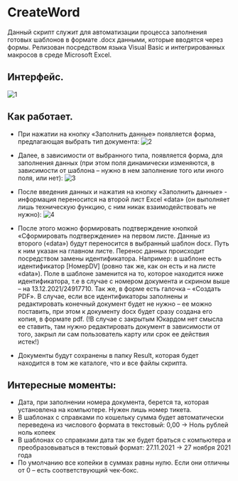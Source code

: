 # CreateWord

Данный скрипт служит для автоматизации процесса заполнения готовых шаблонов в формате .docx данными, которые вводятся через формы.
Релизован посредством языка Visual Basic и интегрированных макросов в среде Microsoft Excel.

## Интерфейс.
![1](https://user-images.githubusercontent.com/90894198/149003902-555e182a-1a7b-450e-847a-c3305c5c1db7.png)

## Как работает.

* При нажатии на кнопку «Заполнить данные» появляется форма, предлагающая выбрать тип документа:
![2](https://user-images.githubusercontent.com/90894198/149003907-c2eb09ec-53ff-4f93-9bcd-4ed7dac7d4e6.png)

* Далее, в зависимости от выбранного типа, появляется форма, для заполнения данных (при этом поля динамически изменяются, в зависимости от шаблона – нужно в нем заполнение того или иного поля, или нет):
![3](https://user-images.githubusercontent.com/90894198/149003911-a2e1f824-af03-4704-87d2-5dae1b2a5df2.png)

* После введения данных и нажатия на кнопку «Заполнить данные» - информация переносится на второй лист Excel «data» (он выполняет лишь техническую функцию, с ним никак взаимодействовать не нужно):
![4](https://user-images.githubusercontent.com/90894198/149003914-c3c05cf7-06b0-4e80-a4bd-ca9cf7f8b0cd.jpg)

* После этого можно формировать подтверждение кнопкой «Сформировать подтверждение» на первом листе. Данные из второго («data») будут переносится в выбранный шаблон docx. Путь к ним указан на главном листе. 
Перенос данных происходит посредством замены идентификатора. Например: в шаблоне есть идентификатор [НомерDV]  (ровно так же, как он есть и на листе «data»). Поле в шаблоне заменится на то, которое находится ниже идентификатора, т.е в случае с номером документа и скрином выше – на 13.12.2021/24917710.
Так же, в форме есть галочка – «Создать PDF». В случае, если все идентификаторы заполнены и редактировать конечный документ будет не нужно – ее можно поставить, при этом к документу docx будет сразу создана его копия, в формате pdf. (!В случае с закрытым Юкардом нет смысла ее ставить, там нужно редактировать документ в зависимости от того, закрыл ли сам пользователь карту или срок ее действия истек!)

* Документы будут сохранены в папку Result, которая будет находится в том же каталоге, что и все файлы скрипта.

## Интересные моменты:

* Дата, при заполнении номера документа, берется та, которая установлена на компьютере. Нужен лишь номер тикета.
* В шаблонах с справками по кошельку сумма будет автоматически переведена из числового формата в текстовый: 0,00 -> Ноль рублей ноль копеек
* В шаблонах со справками дата так же будет браться с компьютера и преобразовываться в текстовый формат: 27.11.2021 -> 27 ноября 2021 года
* По умолчанию все копейки в суммах равны нулю. Если они отличны от 0 – есть соответствующий чек-бокс.


